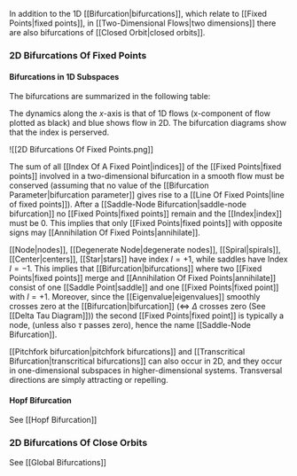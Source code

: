 In addition to the 1D [[Bifurcation|bifurcations]], which relate to [[Fixed Points|fixed points]], in [[Two-Dimensional Flows|two dimensions]] there are also bifurcations of [[Closed Orbit|closed orbits]].

### 2D Bifurcations Of Fixed Points
#### Bifurcations in 1D Subspaces
The bifurcations are summarized in the following table:

The dynamics along the $x$-axis is that of 1D flows (x-component of flow plotted as black) and blue shows flow in 2D. The bifurcation diagrams show that the index is perserved. 

![[2D Bifurcations Of Fixed Points.png]]

The sum of all [[Index Of A Fixed Point|indices]] of the [[Fixed Points|fixed points]] involved in a two-dimensional bifurcation in a smooth flow must be conserved (assuming that no value of the [[Bifurcation Parameter|bifurcation parameter]] gives rise to a [[Line Of Fixed Points|line of fixed points]]). After a [[Saddle-Node Bifurcation|saddle-node bifurcation]] no [[Fixed Points|fixed points]] remain and the [[Index|index]] must be 0. This implies that only [[Fixed Points|fixed points]] with opposite signs may [[Annihilation Of Fixed Points|annihilate]]. 

[[Node|nodes]], [[Degenerate Node|degenerate nodes]], [[Spiral|spirals]], [[Center|centers]], [[Star|stars]] have index $I=+1$, while saddles have Index $I=-1$. This implies that [[Bifurcation|bifurcations]] where two [[Fixed Points|fixed points]] merge and [[Annihilation Of Fixed Points|annihilate]] consist of one [[Saddle Point|saddle]] and one [[Fixed Points|fixed point]] with $I=+1$. Moreover, since the [[Eigenvalue|eigenvalues]] smoothly crosses zero at the [[Bifurcation|bifurcation]] ($\iff$ $\Delta$ crosses zero (See [[Delta Tau Diagram]])) the second [[Fixed Points|fixed point]] is typically a node, (unless also $\tau$ passes zero), hence the name [[Saddle-Node Bifurcation]].


[[Pitchfork bifurcation|pitchfork bifurcations]] and [[Transcritical Bifurcation|transcritical bifurcations]] can also occur in 2D, and they occur in one-dimensional subspaces in higher-dimensional systems.  Transversal directions are simply attracting or repelling. 

#### Hopf Bifurcation

See [[Hopf Bifurcation]]

### 2D Bifurcations Of Close Orbits

See [[Global Bifurcations]]